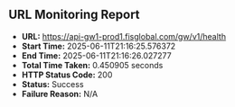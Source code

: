 ## URL Monitoring Report

- **URL:** https://api-gw1-prod1.fisglobal.com/gw/v1/health
- **Start Time:** 2025-06-11T21:16:25.576372
- **End Time:** 2025-06-11T21:16:26.027277
- **Total Time Taken:** 0.450905 seconds
- **HTTP Status Code:** 200
- **Status:** Success
- **Failure Reason:** N/A

